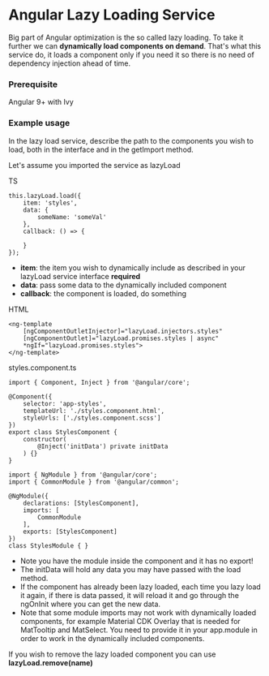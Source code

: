 # Angular Lazy Loading Service

Big part of Angular optimization is the so called lazy loading. To take it further we can **dynamically load components on demand**. That's what this service do, it loads a component only if you need it so there is no need of dependency injection ahead of time.

### Prerequisite

Angular 9+ with Ivy

### Example usage

In the lazy load service, describe the path to the components you wish to load, both in the interface and in the getImport method.

Let's assume you imported the service as lazyLoad

TS
```
this.lazyLoad.load({
    item: 'styles',
    data: {
        someName: 'someVal'
    },
    callback: () => {

    }
});
```
- **item**: the item you wish to dynamically include as described in your lazyLoad service interface **required**
- **data**: pass some data to the dynamically included component
- **callback**: the component is loaded, do something


HTML
```
<ng-template 
    [ngComponentOutletInjector]="lazyLoad.injectors.styles" 
    [ngComponentOutlet]="lazyLoad.promises.styles | async" 
    *ngIf="lazyLoad.promises.styles">
</ng-template>
```

styles.component.ts
```
import { Component, Inject } from '@angular/core';

@Component({
    selector: 'app-styles',
    templateUrl: './styles.component.html',
    styleUrls: ['./styles.component.scss']
})
export class StylesComponent {
    constructor(
        @Inject('initData') private initData
    ) {}
}

import { NgModule } from '@angular/core';
import { CommonModule } from '@angular/common';

@NgModule({
    declarations: [StylesComponent],
    imports: [
        CommonModule
    ],
    exports: [StylesComponent]
})
class StylesModule { }
``` 

- Note you have the module inside the component and it has no export!
- The initData will hold any data you may have passed with the load method.
- If the component has already been lazy loaded, each time you lazy load it again, if there is data passed, it will reload it and go through the ngOnInit where you can get the new data.
- Note that some module imports may not work with dynamically loaded components, for example Material CDK Overlay that is needed for MatTooltip and MatSelect. You need to provide it in your app.module in order to work in the dynamically included components.

If you wish to remove the lazy loaded component you can use **lazyLoad.remove(name)**
